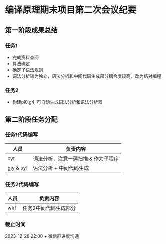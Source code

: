 # 编译原理期末项目第二次会议纪要

## 第一阶段成果总结

### 任务1

- 完成资料查阅
- 算法确定
- 确定了[语法规则](./pl0语法规则.md)
- 词法分析较为独立，语法分析和中间代码生成部分耦合度较高，改为结对编程

### 任务2

- 构建pl0.g4, 可自动生成词法分析和语法分析器

## 第二阶段任务分配

### 任务1代码编写

|人员|负责内容|
|----|------|
|cyt|词法分析，注意一遍扫描 & 作为子程序|
|gjy & syf|语法分析 + 中间代码生成|

### 任务2代码编写
|人员|负责内容|
|----|------|
|wkf|任务2中间代码生成部分|

### 截止时间
2023-12-28 22:00 + 微信群进度沟通